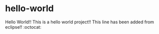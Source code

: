 # hello-world
Hello World!!
This is a hello world project!!
This line has been added from eclipse!! :octocat:
